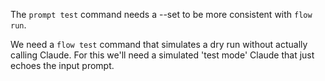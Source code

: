 The `prompt test` command needs a --set to be more consistent with `flow run`.


We need a `flow test` command that simulates a dry run without actually calling Claude.
For this we'll need a simulated 'test mode' Claude that just echoes the input prompt.